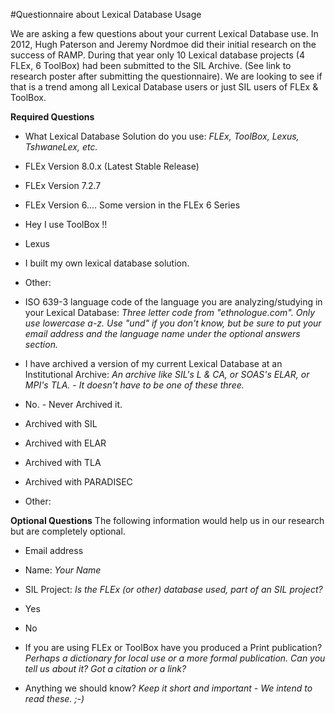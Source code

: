 #Questionnaire about Lexical Database Usage

We are asking a few questions about your current Lexical Database use. 
In 2012, Hugh Paterson and Jeremy Nordmoe did their initial research on the success of RAMP. During that year only 10 Lexical database projects (4 FLEx, 6 ToolBox) had been submitted to the SIL Archive. (See link to research poster after submitting the questionnaire). We are looking to see if that is a trend among all Lexical Database users or just SIL users of FLEx & ToolBox.

**Required Questions**
* What Lexical Database Solution do you use: *FLEx, ToolBox, Lexus, TshwaneLex, etc.*
 * FLEx Version 8.0.x (Latest Stable Release)
 * FLEx Version 7.2.7 
 * FLEx Version 6.... Some version in the FLEx 6 Series
 * Hey I use ToolBox !!
 * Lexus
 * I built my own lexical database solution.
 * Other: 
 
* ISO 639-3 language code of the language you are analyzing/studying in your Lexical Database: *Three letter code from "ethnologue.com". Only use lowercase a-z. Use "und" if you don't know, but be sure to put your email address and the language name under the optional answers section.*


* I have archived a version of my current Lexical Database at an Institutional Archive: *An archive like SIL's L & CA, or SOAS's ELAR, or MPI's TLA. - It doesn't have to be one of these three.*
 * No. - Never Archived it.
 * Archived with SIL
 * Archived with ELAR
 * Archived with TLA
 * Archived with PARADISEC
 * Other: 

**Optional Questions**
The following information would help us in our research but are completely optional.
* Email address
* Name: *Your Name*
* SIL Project: *Is the FLEx (or other) database used, part of an SIL project?*
 * Yes
 * No
 
* If you are using FLEx or ToolBox have you produced a Print publication? *Perhaps a dictionary for local use or a more formal publication. Can you tell us about it? Got a citation or a link?*
 
* Anything we should know? *Keep it short and important - We intend to read these. ;-)*